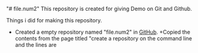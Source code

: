 "# file.num2" 
This repository is created for giving Demo on Git and Github.

Things i did for making this repository.

+ Created a empty repository named "file.num2" in [GitHub](https://github.com/new).
+Copied the contents from the page titled "create a repository on the command line and the lines are
